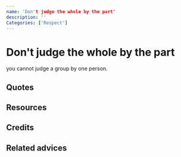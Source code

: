 ```yaml
---
name: 'Don't judge the whole by the part'
description: ''
Categories: ['Respect']
---
```

# Don't judge the whole by the part

you cannot judge a group by one person.

## Quotes

## Resources

## Credits

## Related advices
